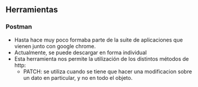## Herramientas

### Postman
- Hasta hace muy poco formaba parte de la suite de aplicaciones que vienen junto con google chrome.
- Actualmente, se puede descargar en forma individual
- Esta herramienta nos permite la utilización de los distintos métodos de http:
  * PATCH: se utiliza cuando se tiene que hacer una modificacion sobre un dato en particular, y no en todo el objeto.
